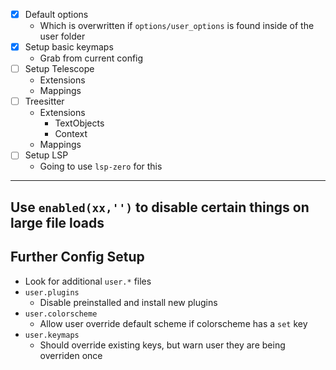 - [X] Default options
    - Which is overwritten if `options/user_options` is found inside of the user folder
- [X] Setup basic keymaps
    - Grab from current config
- [ ] Setup Telescope
    - Extensions
    - Mappings
- [ ] Treesitter
    - Extensions
        - TextObjects
        - Context
    - Mappings
- [ ] Setup LSP
    - Going to use `lsp-zero` for this

---
Use `enabled(xx,'')` to disable certain things on large file loads
---
## Further Config Setup
- Look for additional `user.*` files
 - `user.plugins`
    - Disable preinstalled and install new plugins
 - `user.colorscheme`
    - Allow user override default scheme if colorscheme has a `set` key
 - `user.keymaps`
    - Should override existing keys, but warn user they are being overriden once
